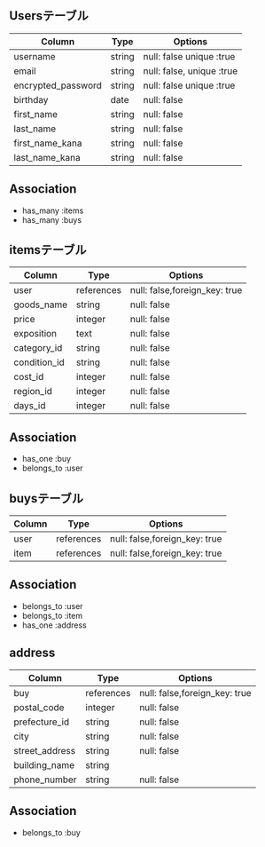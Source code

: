 ## Usersテーブル

|     Column         |Type       |Options                      |
|--------------------|-----------|-----------------------------| 
| username           | string    |  null: false  unique :true  |
| email              | string    |  null: false, unique :true  |
| encrypted_password | string    |  null: false  unique :true  |
| birthday           | date      |  null: false                |  年月日はdate型推奨
| first_name         | string    |  null: false                |
| last_name          | string    |  null: false                |
| first_name_kana    | string    |  null: false                |
| last_name_kana     | string    |  null: false                |  -は使用不可


## Association

- has_many :items
- has_many :buys


## itemsテーブル

|     Column         |Type       |Options                       |
|--------------------|-----------|------------------------------| 
| user               | references| null: false,foreign_key: true|
| goods_name         | string    | null: false                  |
| price              | integer   | null: false                  |
| exposition         | text      | null: false                  |  (説明)
| category_id        | string    | null: false                  |
| condition_id       | string    | null: false                  |  (状態)
| cost_id            | integer   | null: false                  | (配送料)
| region_id          | integer   | null: false                  | (地域)
| days_id            | integer   | null: false                  | (日数)

## Association

- has_one   :buy
- belongs_to :user

## buysテーブル

|   Column |    Type      |    Options                    |
|----------|--------------|-------------------------------| 
| user     |  references  | null: false,foreign_key: true | (購入日時)
| item     |  references  | null: false,foreign_key: true | (金額)


## Association

- belongs_to :user
- belongs_to :item
- has_one    :address

## address

|     Column         |Type       |Options                        |
|-------------------|-----------|--------------------------------|
| buy               | references| null: false,foreign_key: true  |
| postal_code       | integer   | null: false                    |
| prefecture_id     | string    | null: false                    |
| city              | string    | null: false                    |
| street_address    | string    | null: false                    |
| building_name     | string    |                                |
| phone_number      | string    | null: false                    |

## Association

- belongs_to :buy
